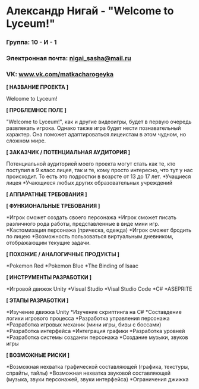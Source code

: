 # Александр Нигай - "Welcome to Lyceum!"

### Группа: 10 - И - 1
### Электронная почта: nigai_sasha@mail.ru
### VK: www.vk.com/matkacharogeyka

**[ НАЗВАНИЕ ПРОЕКТА ]**

Welcome to Lyceum!

**[ ПРОБЛЕМНОЕ ПОЛЕ ]**

"Welcome to Lyceum!", как и другие видеоигры, будет в первую очередь развлекать игрока. Однако также игра будет нести познавательный характер. Она поможет адаптироваться лицеистам в этом чудном, но сложном мире.

**[ ЗАКАЗЧИК / ПОТЕНЦИАЛЬНАЯ АУДИТОРИЯ ]**

Потенциальной аудиторией моего проекта могут стать как те, кто поступил в 9 класс лицея, так и те, кому просто интересно, что тут у нас происходит. То есть это подростки в возрсте от 13 до 17 лет. 
*Учащиеся лицея
*Учающиеся любых других образовательных учреждений

**[ АППАРАТНЫЕ ТРЕБОВАНИЯ ]**



**[ ФУНКИОНАЛЬНЫЕ ТРЕБОВАНИЯ ]**

*Игрок сможет создать своего персонажа
*Игрок сможет писать различного рода работы, представленные в виде мини игр. 
*Кастомизация персонажа (прическа, одежда)
*Игрок сможет бродить по лицею
*Возможность пользоваться виртуальным дневником, отображающим текущие задачи. 

**[ ПОХОЖИЕ / АНАЛОГИЧНЫЕ ПРОДУКТЫ ]**

*Pokemon Red
*Pokemon Blue
*The Binding of Isaac

**[ ИНСТРУМЕНТЫ РАЗРАБОТКИ ]**

*Игровой движок Unity
*Visual Studio
*Visal Studio Code
*C#
*ASEPRITE

**[ ЭТАПЫ РАЗРАБОТКИ ]**

*Изучение движка Unity
*Изучение скриптинга на C#
*Составдение логики игрового процесса
*Разработка управления персонажа
*Разработка игровых механик (мини игры, бивы с боссами)
*Разработка интерфейса
*Интеграция графики
*Разработка уровней
*Разработка системы созданяи персонажа
*Создание музыки, звуков игры

**[ ВОЗМОЖНЫЕ РИСКИ ]**

*Возможная нехватка графической составляющей (графика, текстуры, спрайты, тайлы)
*Возможная нехватка звуковой составляющей (музыка, звуки персонажей, звуки интерфейса)
*Ограничения джижка
